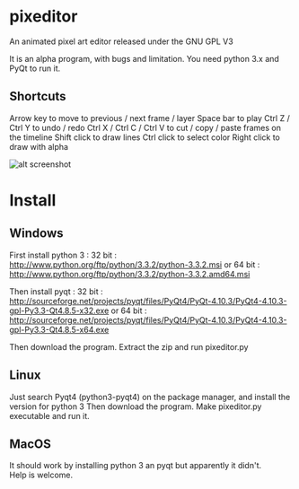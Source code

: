 pixeditor
=========

An animated pixel art editor released under the GNU GPL V3

It is an alpha program, with bugs and limitation.
You need python 3.x and PyQt to run it.

Shortcuts
------
Arrow key to move to previous / next frame / layer
Space bar to play
Ctrl Z / Ctrl Y to undo / redo
Ctrl X / Ctrl C / Ctrl V to cut / copy / paste frames on the timeline
Shift click to draw lines
Ctrl click to select color
Right click to draw with alpha

![alt screenshot](screenshot.png?raw=true "screenshot")


Install
======

Windows
------
First install python 3 :
32 bit : http://www.python.org/ftp/python/3.3.2/python-3.3.2.msi
or 64 bit : http://www.python.org/ftp/python/3.3.2/python-3.3.2.amd64.msi

Then install pyqt :
32 bit : http://sourceforge.net/projects/pyqt/files/PyQt4/PyQt-4.10.3/PyQt4-4.10.3-gpl-Py3.3-Qt4.8.5-x32.exe
or 64 bit : http://sourceforge.net/projects/pyqt/files/PyQt4/PyQt-4.10.3/PyQt4-4.10.3-gpl-Py3.3-Qt4.8.5-x64.exe

Then download the program.
Extract the zip and run pixeditor.py


Linux
----
Just search Pyqt4 (python3-pyqt4) on the package manager, and install the version for python 3
Then download the program.
Make pixeditor.py executable and run it.


MacOS
----
It should work by installing python 3 an pyqt but apparently it didn't.  
Help is welcome.

